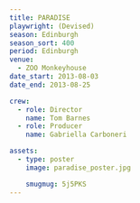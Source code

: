 ```yaml
---
title: PARADISE
playwright: (Devised)
season: Edinburgh
season_sort: 400
period: Edinburgh
venue:
  - ZOO Monkeyhouse
date_start: 2013-08-03
date_end: 2013-08-25

crew:
  - role: Director
    name: Tom Barnes
  - role: Producer
    name: Gabriella Carboneri

assets:
  - type: poster
    image: paradise_poster.jpg

    smugmug: 5j5PKS
---
```

